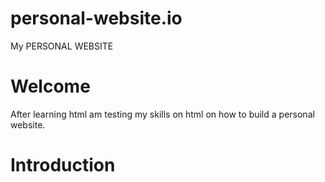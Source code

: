 # personal-website.io
My PERSONAL WEBSITE

# Welcome
After learning html am testing my skills on html on how to build a personal website.

# Introduction
